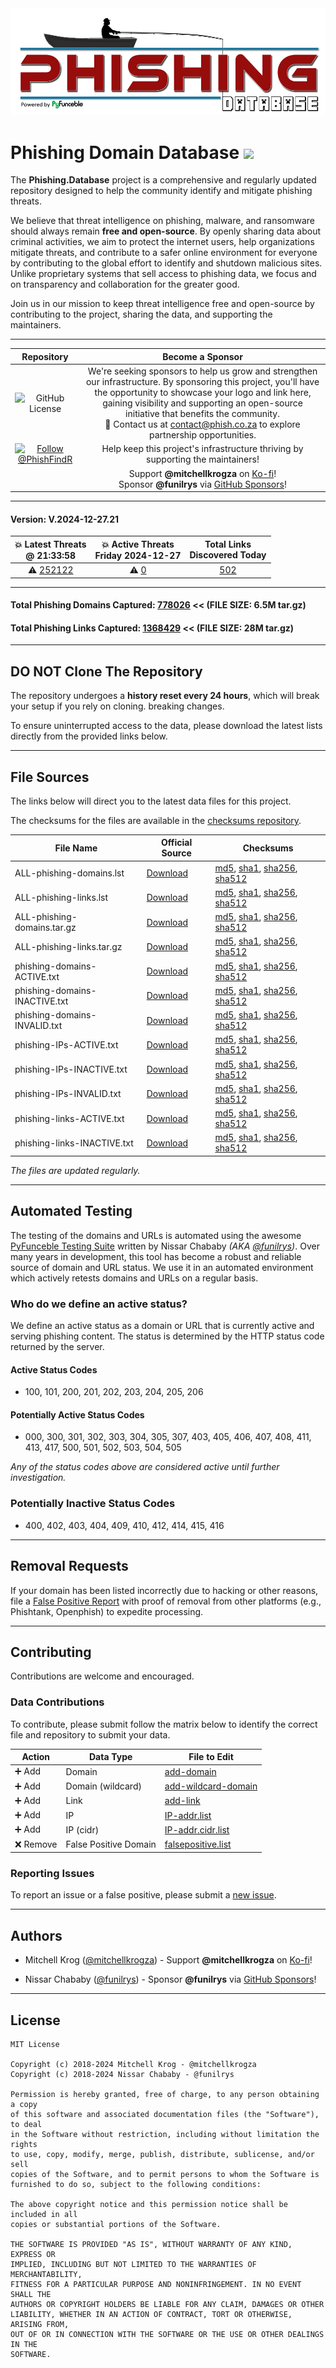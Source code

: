 <img src="https://github.com/Phishing-Database/assets/raw/master/phishing-logo.jpg" alt="Phishing Domain Status Testing Repo"/>

# Phishing Domain Database <a href="https://twitter.com/PhishFindR" ><img src="https://img.shields.io/twitter/follow/PhishFindR.svg?style=social&label=Follow" /></a>


The **Phishing.Database** project is a comprehensive and regularly updated repository designed to help the community identify and mitigate phishing threats.

We believe that threat intelligence on phishing, malware, and ransomware should always remain **free and open-source**. By openly sharing data about criminal activities, we aim to protect the internet users, help organizations mitigate threats, and contribute to a safer online environment for everyone by contributing to the global effort to identify and shutdown malicious sites. Unlike proprietary systems that sell access to phishing data, we focus and on transparency and collaboration for the greater good.

Join us in our mission to keep threat intelligence free and open-source by contributing to the project, sharing the data, and supporting the maintainers.

---

|                                                                          **Repository**                                                                          |                                                                                                                                                              **Become a Sponsor**                                                                                                                                                              |
| :--------------------------------------------------------------------------------------------------------------------------------------------------------------: | :--------------------------------------------------------------------------------------------------------------------------------------------------------------------------------------------------------------------------------------------------------------------------------------------------------------------------------------------: |
|                           ![GitHub License](https://img.shields.io/github/license/mitchellkrogza/Phishing.Database?style=flat-square)                            | We're seeking sponsors to help us grow and strengthen our infrastructure. By sponsoring this project, you'll have the opportunity to showcase your logo and link here, gaining visibility and supporting an open-source initiative that benefits the community. <br> 📧 Contact us at contact@phish.co.za to explore partnership opportunities. |
| <a href='https://twitter.com/PhishFindR'><img src='https://img.shields.io/twitter/follow/PhishFindR.svg?style=social&label=Follow' alt='Follow @PhishFindR'></a> |                                                                                                                                Help keep this project's infrastructure thriving by supporting the maintainers!                                                                                                                                 |
|                                                                                                                                                                  |                                                                                         Support **@mitchellkrogza** on [Ko-fi](https://ko-fi.com/mitchellkrog)!<br>Sponsor **@funilrys** via [GitHub Sponsors](https://github.com/sponsors/funilrys)!                                                                                          |


---

#### Version: V.2024-12-27.21
|                                           :boom: Latest Threats<br/>@ 21:33:58                                            |                                        :boom: Active Threats<br/>Friday 2024-12-27                                         |                                             Total Links<br/>Discovered Today                                             |
| :---------------------------------------------------------------------------------------------------------------------------: | :-------------------------------------------------------------------------------------------------------------------------------: | :----------------------------------------------------------------------------------------------------------------------: |
| :warning: [252122](https://github.com/mitchellkrogza/Phishing.Database/blob/master/phishing-links-ACTIVE-NOW.txt) | :warning: [0](https://github.com/mitchellkrogza/Phishing.Database/blob/master/phishing-links-ACTIVE-today.txt) | [502](https://github.com/mitchellkrogza/Phishing.Database/blob/master/phishing-links-NEW-today.txt) |
*****************************
#### Total Phishing Domains Captured: [778026](https://phish.co.za/latest/ALL-phishing-domains.tar.gz) << (FILE SIZE: 6.5M tar.gz)
#### Total Phishing Links Captured: [1368429](https://phish.co.za/latest/ALL-phishing-links.tar.gz) << (FILE SIZE: 28M tar.gz)

---

## DO NOT Clone The Repository

The repository undergoes a **history reset every 24 hours**, which will break your setup if you rely on cloning. breaking changes.

To ensure uninterrupted access to the data, please download the latest lists directly from the provided links below.

---

## File Sources

The links below will direct you to the latest data files for this project.

The checksums for the files are available in the [checksums repository](https://github.com/Phishing-Database/checksums).

 | File Name                     | Official Source                                                      | Checksums                                                                                                                                                                                                                                                                                                                                                                                                                                                                                                            |
 | ----------------------------- | -------------------------------------------------------------------- | -------------------------------------------------------------------------------------------------------------------------------------------------------------------------------------------------------------------------------------------------------------------------------------------------------------------------------------------------------------------------------------------------------------------------------------------------------------------------------------------------------------------- |
 | ALL-phishing-domains.lst      | [Download](https://phish.co.za/latest/ALL-phishing-domains.lst)      | [md5](https://raw.githubusercontent.com/Phishing-Database/checksums/refs/heads/master/ALL-phishing-domains.lst.md5), [sha1](https://raw.githubusercontent.com/Phishing-Database/checksums/refs/heads/master/ALL-phishing-domains.lst.sha1), [sha256](https://raw.githubusercontent.com/Phishing-Database/checksums/refs/heads/master/ALL-phishing-domains.lst.sha256), [sha512](https://raw.githubusercontent.com/Phishing-Database/checksums/refs/heads/master/ALL-phishing-domains.lst.sha512)                     |
 | ALL-phishing-links.lst        | [Download](https://phish.co.za/latest/ALL-phishing-links.lst)        | [md5](https://raw.githubusercontent.com/Phishing-Database/checksums/refs/heads/master/ALL-phishing-links.lst.md5), [sha1](https://raw.githubusercontent.com/Phishing-Database/checksums/refs/heads/master/ALL-phishing-links.lst.sha1), [sha256](https://raw.githubusercontent.com/Phishing-Database/checksums/refs/heads/master/ALL-phishing-links.lst.sha256), [sha512](https://raw.githubusercontent.com/Phishing-Database/checksums/refs/heads/master/ALL-phishing-links.lst.sha512)                             |
 | ALL-phishing-domains.tar.gz   | [Download](https://phish.co.za/latest/ALL-phishing-domains.tar.gz)   | [md5](https://raw.githubusercontent.com/Phishing-Database/checksums/refs/heads/master/ALL-phishing-domains.tar.gz.md5), [sha1](https://raw.githubusercontent.com/Phishing-Database/checksums/refs/heads/master/ALL-phishing-domains.tar.gz.sha1), [sha256](https://raw.githubusercontent.com/Phishing-Database/checksums/refs/heads/master/ALL-phishing-domains.tar.gz.sha256), [sha512](https://raw.githubusercontent.com/Phishing-Database/checksums/refs/heads/master/ALL-phishing-domains.tar.gz.sha512)         |
 | ALL-phishing-links.tar.gz     | [Download](https://phish.co.za/latest/ALL-phishing-links.tar.gz)     | [md5](https://raw.githubusercontent.com/Phishing-Database/checksums/refs/heads/master/ALL-phishing-links.tar.gz.md5), [sha1](https://raw.githubusercontent.com/Phishing-Database/checksums/refs/heads/master/ALL-phishing-links.tar.gz.sha1), [sha256](https://raw.githubusercontent.com/Phishing-Database/checksums/refs/heads/master/ALL-phishing-links.tar.gz.sha256), [sha512](https://raw.githubusercontent.com/Phishing-Database/checksums/refs/heads/master/ALL-phishing-links.tar.gz.sha512)                 |
 | phishing-domains-ACTIVE.txt   | [Download](https://phish.co.za/latest/phishing-domains-ACTIVE.txt)   | [md5](https://raw.githubusercontent.com/Phishing-Database/checksums/refs/heads/master/phishing-domains-ACTIVE.txt.md5), [sha1](https://raw.githubusercontent.com/Phishing-Database/checksums/refs/heads/master/phishing-domains-ACTIVE.txt.sha1), [sha256](https://raw.githubusercontent.com/Phishing-Database/checksums/refs/heads/master/phishing-domains-ACTIVE.txt.sha256), [sha512](https://raw.githubusercontent.com/Phishing-Database/checksums/refs/heads/master/phishing-domains-ACTIVE.txt.sha512)         |
 | phishing-domains-INACTIVE.txt | [Download](https://phish.co.za/latest/phishing-domains-INACTIVE.txt) | [md5](https://raw.githubusercontent.com/Phishing-Database/checksums/refs/heads/master/phishing-domains-INACTIVE.txt.md5), [sha1](https://raw.githubusercontent.com/Phishing-Database/checksums/refs/heads/master/phishing-domains-INACTIVE.txt.sha1), [sha256](https://raw.githubusercontent.com/Phishing-Database/checksums/refs/heads/master/phishing-domains-INACTIVE.txt.sha256), [sha512](https://raw.githubusercontent.com/Phishing-Database/checksums/refs/heads/master/phishing-domains-INACTIVE.txt.sha512) |
 | phishing-domains-INVALID.txt  | [Download](https://phish.co.za/latest/phishing-domains-INVALID.txt)  | [md5](https://raw.githubusercontent.com/Phishing-Database/checksums/refs/heads/master/phishing-domains-INVALID.txt.md5), [sha1](https://raw.githubusercontent.com/Phishing-Database/checksums/refs/heads/master/phishing-domains-INVALID.txt.sha1), [sha256](https://raw.githubusercontent.com/Phishing-Database/checksums/refs/heads/master/phishing-domains-INVALID.txt.sha256), [sha512](https://raw.githubusercontent.com/Phishing-Database/checksums/refs/heads/master/phishing-domains-INVALID.txt.sha512)     |
 | phishing-IPs-ACTIVE.txt       | [Download](https://phish.co.za/latest/phishing-IPs-ACTIVE.txt)       | [md5](https://raw.githubusercontent.com/Phishing-Database/checksums/refs/heads/master/phishing-IPs-ACTIVE.txt.md5), [sha1](https://raw.githubusercontent.com/Phishing-Database/checksums/refs/heads/master/phishing-IPs-ACTIVE.txt.sha1), [sha256](https://raw.githubusercontent.com/Phishing-Database/checksums/refs/heads/master/phishing-IPs-ACTIVE.txt.sha256), [sha512](https://raw.githubusercontent.com/Phishing-Database/checksums/refs/heads/master/phishing-IPs-ACTIVE.txt.sha512)                         |
 | phishing-IPs-INACTIVE.txt     | [Download](https://phish.co.za/latest/phishing-IPs-INACTIVE.txt)     | [md5](https://raw.githubusercontent.com/Phishing-Database/checksums/refs/heads/master/phishing-IPs-INACTIVE.txt.md5), [sha1](https://raw.githubusercontent.com/Phishing-Database/checksums/refs/heads/master/phishing-IPs-INACTIVE.txt.sha1), [sha256](https://raw.githubusercontent.com/Phishing-Database/checksums/refs/heads/master/phishing-IPs-INACTIVE.txt.sha256), [sha512](https://raw.githubusercontent.com/Phishing-Database/checksums/refs/heads/master/phishing-IPs-INACTIVE.txt.sha512)                 |
 | phishing-IPs-INVALID.txt      | [Download](https://phish.co.za/latest/phishing-IPs-INVALID.txt)      | [md5](https://raw.githubusercontent.com/Phishing-Database/checksums/refs/heads/master/phishing-IPs-INVALID.txt.md5), [sha1](https://raw.githubusercontent.com/Phishing-Database/checksums/refs/heads/master/phishing-IPs-INVALID.txt.sha1), [sha256](https://raw.githubusercontent.com/Phishing-Database/checksums/refs/heads/master/phishing-IPs-INVALID.txt.sha256), [sha512](https://raw.githubusercontent.com/Phishing-Database/checksums/refs/heads/master/phishing-IPs-INVALID.txt.sha512)                     |
 | phishing-links-ACTIVE.txt     | [Download](https://phish.co.za/latest/phishing-links-ACTIVE.txt)     | [md5](https://raw.githubusercontent.com/Phishing-Database/checksums/refs/heads/master/phishing-links-ACTIVE.txt.md5), [sha1](https://raw.githubusercontent.com/Phishing-Database/checksums/refs/heads/master/phishing-links-ACTIVE.txt.sha1), [sha256](https://raw.githubusercontent.com/Phishing-Database/checksums/refs/heads/master/phishing-links-ACTIVE.txt.sha256), [sha512](https://raw.githubusercontent.com/Phishing-Database/checksums/refs/heads/master/phishing-links-ACTIVE.txt.sha512)                 |
 | phishing-links-INACTIVE.txt   | [Download](https://phish.co.za/latest/phishing-links-INACTIVE.txt)   | [md5](https://raw.githubusercontent.com/Phishing-Database/checksums/refs/heads/master/phishing-links-INACTIVE.txt.md5), [sha1](https://raw.githubusercontent.com/Phishing-Database/checksums/refs/heads/master/phishing-links-INACTIVE.txt.sha1), [sha256](https://raw.githubusercontent.com/Phishing-Database/checksums/refs/heads/master/phishing-links-INACTIVE.txt.sha256), [sha512](https://raw.githubusercontent.com/Phishing-Database/checksums/refs/heads/master/phishing-links-INACTIVE.txt.sha512)         |

_The files are updated regularly._

---

## Automated Testing

The testing of the domains and URLs is automated using the awesome [PyFunceble Testing Suite](https://github.com/funilrys/PyFunceble) written by Nissar Chababy _(AKA [@funilrys](https://github.com/funilrys))_. Over many years in development, this tool has become a robust and reliable source of domain and URL status. We use it in an automated environment which actively retests domains and URLs on a regular basis.

### Who do we define an active status?

We define an active status as a domain or URL that is currently active and serving phishing content.
The status is determined by the HTTP status code returned by the server.

#### Active Status Codes

- 100, 101, 200, 201, 202, 203, 204, 205, 206

#### Potentially Active Status Codes

- 000, 300, 301, 302, 303, 304, 305, 307, 403, 405, 406, 407, 408, 411, 413, 417, 500, 501, 502, 503, 504, 505

_Any of the status codes above are considered active until further investigation._

### Potentially Inactive Status Codes

- 400, 402, 403, 404, 409, 410, 412, 414, 415, 416

---
## Removal Requests

If your domain has been listed incorrectly due to hacking or other reasons, file a [False Positive Report](https://github.com/mitchellkrogza/Phishing.Database/issues/new/choose) with proof of removal from other platforms (e.g., Phishtank, Openphish) to expedite processing.

---

## Contributing

Contributions are welcome and encouraged.

### Data Contributions

To contribute, please submit follow the matrix below to identify the correct file and repository to submit your data.

| Action   | Data Type             | File to Edit                                                                                    |
| -------- | --------------------- | ----------------------------------------------------------------------------------------------- |
| ➕ Add    | Domain                | [add-domain](https://github.com/mitchellkrogza/phishing/blob/main/add-domain)                   |
| ➕ Add    | Domain (wildcard)     | [add-wildcard-domain](https://github.com/mitchellkrogza/phishing/blob/main/add-wildcard-domain) |
| ➕ Add    | Link                  | [add-link](https://github.com/mitchellkrogza/phishing/blob/main/add-link)                       |
| ➕ Add    | IP                    | [IP-addr.list](https://github.com/mitchellkrogza/phishing/blob/main/IP-addr.list)               |
| ➕ Add    | IP (cidr)             | [IP-addr.cidr.list](https://github.com/mitchellkrogza/phishing/blob/main/IP-addr.cidr.list)     |
| ❌ Remove | False Positive Domain | [falsepositive.list](https://github.com/mitchellkrogza/phishing/blob/main/falsepositive.list)   |

### Reporting Issues

To report an issue or a false positive, please submit a [new issue](https://github.com/mitchellkrogza/Phishing.Database/issues/new/choose).

---


## Authors

- Mitchell Krog ([@mitchellkrogza](https://github.com/mitchellkrogza)) - Support **@mitchellkrogza** on [Ko-fi](https://ko-fi.com/mitchellkrog)!

- Nissar Chababy ([@funilrys](https://github.com/funilrys)) - Sponsor **@funilrys** via [GitHub Sponsors](https://github.com/sponsors/funilrys)!

---

## License

```
MIT License

Copyright (c) 2018-2024 Mitchell Krog - @mitchellkrogza
Copyright (c) 2018-2024 Nissar Chababy - @funilrys

Permission is hereby granted, free of charge, to any person obtaining a copy
of this software and associated documentation files (the "Software"), to deal
in the Software without restriction, including without limitation the rights
to use, copy, modify, merge, publish, distribute, sublicense, and/or sell
copies of the Software, and to permit persons to whom the Software is
furnished to do so, subject to the following conditions:

The above copyright notice and this permission notice shall be included in all
copies or substantial portions of the Software.

THE SOFTWARE IS PROVIDED "AS IS", WITHOUT WARRANTY OF ANY KIND, EXPRESS OR
IMPLIED, INCLUDING BUT NOT LIMITED TO THE WARRANTIES OF MERCHANTABILITY,
FITNESS FOR A PARTICULAR PURPOSE AND NONINFRINGEMENT. IN NO EVENT SHALL THE
AUTHORS OR COPYRIGHT HOLDERS BE LIABLE FOR ANY CLAIM, DAMAGES OR OTHER
LIABILITY, WHETHER IN AN ACTION OF CONTRACT, TORT OR OTHERWISE, ARISING FROM,
OUT OF OR IN CONNECTION WITH THE SOFTWARE OR THE USE OR OTHER DEALINGS IN THE
SOFTWARE.
```

